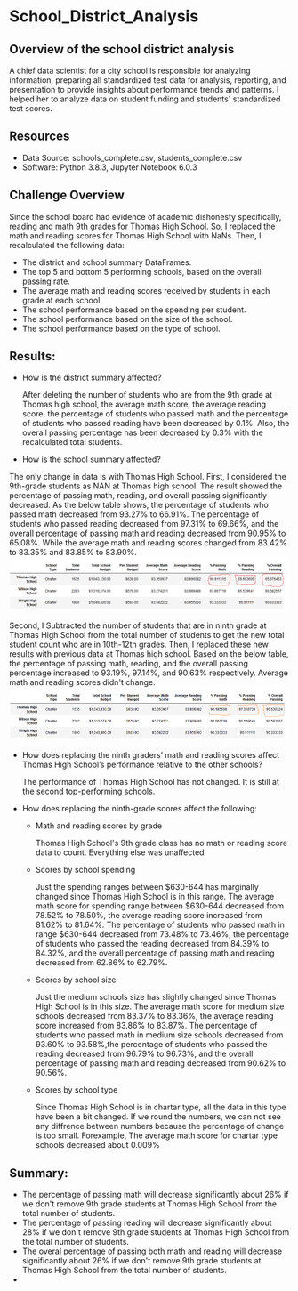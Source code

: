 # School_District_Analysis

## Overview of the school district analysis

A chief data scientist for a city school is responsible for analyzing information, preparing all standardized test data for analysis, reporting, and presentation to provide insights about performance trends and patterns. I helped her to analyze data on student funding and students' standardized test scores.

## Resources

 - Data Source: schools_complete.csv, students_complete.csv
 - Software: Python 3.8.3, Jupyter Notebook 6.0.3
 
 ## Challenge Overview
 
  Since the school board had evidence of academic dishonesty specifically, reading and math 9th grades for Thomas High School. So, I replaced the math and reading scores for       Thomas High School with NaNs. Then, I recalculated the following data:
    
   - The district and school summary DataFrames.
   - The top 5 and bottom 5 performing schools, based on the overall passing rate.
   - The average math and reading scores received by students in each grade at each school
   - The school performance based on the spending per student.
   - The school performance based on the size of the school.
   - The school performance based on the type of school.
      
## Results:
 - How is the district summary affected?
  
   After deleting the number of students who are from the 9th grade at Thomas high school, the average math score, the average reading score, the percentage of students who         passed math and the percentage of students who passed reading have been decreased by 0.1%. Also, the overall passing percentage has been decreased by 0.3% with the               recalculated total students.
  
 - How is the school summary affected?
 
  The only change in data is with Thomas High School. First, I considered the 9th-grade students as NAN at Thomas high school. The result showed the percentage of passing math,   reading, and overall passing significantly decreased. As the below table shows, the percentage of students who passed math decreased from 93.27% to 66.91%. The percentage of     students who passed reading decreased from 97.31% to 69.66%, and the overall percentage of passing math and reading decreased from 90.95% to 65.08%. While the average math and   reading scores changed from 83.42% to 83.35% and 83.85% to 83.90%.
   ![](https://github.com/Nazanin-hub/School_District_Analysis/blob/main/Pic.1.png)
   
   Second, I Subtracted the number of students that are in ninth grade at Thomas High School from the total number of students to get the new total student count who are in       10th-12th grades. Then, I replaced these new results with previous data at Thomas high school. Based on the below table, the percentage of passing math, reading, and the         overall passing percentage increased to 93.19%, 97.14%, and 90.63% respectively. Average math and reading scores didn't change.
   ![](https://github.com/Nazanin-hub/School_District_Analysis/blob/main/pic.2.png)
   
 
 - How does replacing the ninth graders’ math and reading scores affect Thomas High School’s performance relative to the other schools?
 
   The performance of Thomas High School has not changed. It is still at the second top-performing schools.
 
 - How does replacing the ninth-grade scores affect the following:
 
    - Math and reading scores by grade
      
      Thomas High School's 9th grade class has no math or reading score data to count. Everything else was unaffected
    
    - Scores by school spending
    
      Just the spending ranges between $630-644 has marginally changed since Thomas High School is in this range. The average math score for spending range between $630-644           decreased from 78.52% to 78.50%, the average reading score increased from 81.62% to 81.64%. The percentage of students who passed math in range $630-644 decreased from           73.48% to 73.46%, the percentage of students who passed the reading decreased from 84.39% to 84.32%, and the overall percentage of passing math and reading decreased from       62.86% to 62.79%.    

      
    - Scores by school size
    
      Just the medium schools size has slightly changed since Thomas High School is in this size. The average math score for medium size schools decreased from 83.37% to 83.36%,       the average reading score increased from 83.86% to 83.87%. The percentage of students who passed math in medium size schools decreased from 93.60% to 93.58%,the percentage       of students who passed the reading decreased from 96.79% to 96.73%, and the overall percentage of passing math and reading decreased from 90.62% to 90.56%.    
    
    - Scores by school type
    
      Since Thomas High School is in chartar type, all the data in this type have been a bit changed. If we round the numbers, we can not see any diffrence between numbers             because the percentage of change is too small. Forexample, The average math score for chartar type schools decreased about 0.009%

## Summary:

   - The percentage of passing math will decrease significantly about 26% if we don't remove 9th grade students at Thomas High School from the total number of students.
   - The percentage of passing reading will decrease significantly about 28% if we don't remove 9th grade students at Thomas High School from the total number of students.
   - The overal percentage of passing both math and reading will decrease significantly about 26% if we don't remove 9th grade students at Thomas High School from the total           number of students.
   - 


